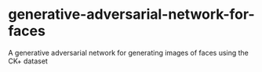 # generative-adversarial-network-for-faces
A generative adversarial network for generating images of faces using the CK+ dataset
